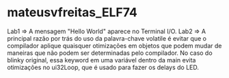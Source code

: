 # mateusvfreitas_ELF74

Lab1 => A mensagem "Hello World" aparece no Terminal I/O.
Lab2 => A principal razão por trás do uso da palavra-chave volatile é evitar que o compilador aplique quaisquer otimizações em objetos que podem mudar de maneiras que não podem ser determinadas pelo compilador. No caso do blinky original, essa keyword em uma variável dentro da main evita otimizações no ui32Loop, que é usado para fazer os delays do LED.